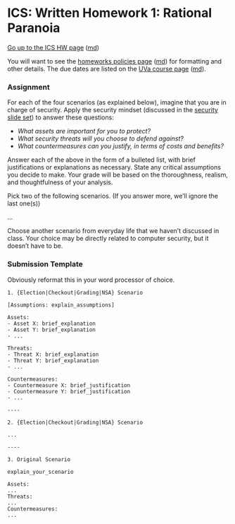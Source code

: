 ICS: Written Homework 1: Rational Paranoia
==========================================

[Go up to the ICS HW page](index.html) ([md](index.md))

You will want to see the [homeworks policies page](../uva/hw-policies.html)
([md](../uva/hw-policies.md)) for formatting and other details.  The due
dates are listed on the [UVa course page](../uva/index.html)
([md](../uva/index.md)).

### Assignment

For each of the four scenarios (as explained below), imagine that you
are in charge of security. Apply the security mindset (discussed in
the [security slide set](../slides/security.html#/)) to answer these
questions:

- *What assets are important for you to protect?*
- *What security threats will you choose to defend against?*
- *What countermeasures can you justify, in terms of costs and benefits?*
	
Answer each of the above in the form of a bulleted list, with brief
justifications or explanations as necessary. State any critical
assumptions you decide to make. Your grade will be based on the
thoroughness, realism, and thoughtfulness of your analysis.

Pick two of the following scenarios. (If you answer more, we’ll
ignore the last one(s))

...

Choose another scenario from everyday life that we haven’t discussed
in class.  Your choice may be directly related to computer security,
but it doesn’t have to be.

### Submission Template

Obviously reformat this in your word processor of choice.

```
1. {Election|Checkout|Grading|NSA} Scenario

[Assumptions: explain_assumptions]

Assets:
- Asset X: brief_explanation
- Asset Y: brief_explanation
- ...

Threats:
- Threat X: brief_explanation
- Threat Y: brief_explanation
- ...

Countermeasures:
- Countermeasure X: brief_justification
- Countermeasure Y: brief_justification
- ...

----

2. {Election|Checkout|Grading|NSA} Scenario

...

----

3. Original Scenario

explain_your_scenario

Assets:
...
Threats:
...
Countermeasures:
...
```
